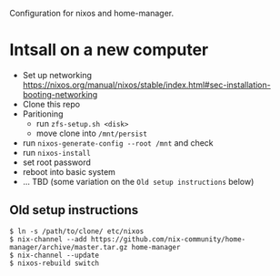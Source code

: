 Configuration for nixos and home-manager.

# Intsall on a new computer

* Set up networking https://nixos.org/manual/nixos/stable/index.html#sec-installation-booting-networking
* Clone this repo
* Paritioning
  * run `zfs-setup.sh <disk>`
  * move clone into `/mnt/persist`
* run `nixos-generate-config --root /mnt` and check
* run `nixos-install`
* set root password
* reboot into basic system
* ... TBD (some variation on the `Old setup instructions` below)

Old setup instructions
-----
```
$ ln -s /path/to/clone/ etc/nixos
$ nix-channel --add https://github.com/nix-community/home-manager/archive/master.tar.gz home-manager
$ nix-channel --update
$ nixos-rebuild switch
```


